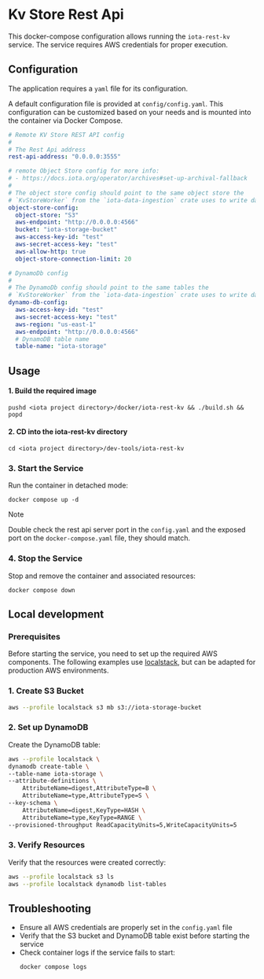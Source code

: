 # Kv Store Rest Api

This docker-compose configuration allows running the `iota-rest-kv` service. The service requires AWS credentials for proper execution.

## Configuration

The application requires a `yaml` file for its configuration.

A default configuration file is provided at `config/config.yaml`. This configuration can be customized based on your needs and is mounted into the container via Docker Compose.

```yaml
# Remote KV Store REST API config
#
# The Rest Api address
rest-api-address: "0.0.0.0:3555"

# remote Object Store config for more info:
# - https://docs.iota.org/operator/archives#set-up-archival-fallback
#
# The object store config should point to the same object store the
# `KvStoreWorker` from the `iota-data-ingestion` crate uses to write data
object-store-config:
  object-store: "S3"
  aws-endpoint: "http://0.0.0.0:4566"
  bucket: "iota-storage-bucket"
  aws-access-key-id: "test"
  aws-secret-access-key: "test"
  aws-allow-http: true
  object-store-connection-limit: 20

# DynamoDb config
#
# The DynamoDb config should point to the same tables the
# `KvStoreWorker` from the `iota-data-ingestion` crate uses to write data
dynamo-db-config:
  aws-access-key-id: "test"
  aws-secret-access-key: "test"
  aws-region: "us-east-1"
  aws-endpoint: "http://0.0.0.0:4566"
  # DynamoDB table name
  table-name: "iota-storage"
```

## Usage

#### 1. Build the required image

```shell
pushd <iota project directory>/docker/iota-rest-kv && ./build.sh && popd
```

#### 2. CD into the iota-rest-kv directory

```shell
cd <iota project directory>/dev-tools/iota-rest-kv
```

### 3. Start the Service

Run the container in detached mode:

```shell
docker compose up -d
```

> [!NOTE]
> Double check the rest api server port in the `config.yaml` and the exposed port on the `docker-compose.yaml` file, they should match.

### 4. Stop the Service

Stop and remove the container and associated resources:

```shell
docker compose down
```

## Local development

### Prerequisites

Before starting the service, you need to set up the required AWS components. The following examples use [localstack](https://github.com/localstack/localstack), but can be adapted for production AWS environments.

### 1. Create S3 Bucket

```bash
aws --profile localstack s3 mb s3://iota-storage-bucket
```

### 2. Set up DynamoDB

Create the DynamoDB table:

```bash
aws --profile localstack \
dynamodb create-table \
--table-name iota-storage \
--attribute-definitions \
    AttributeName=digest,AttributeType=B \
    AttributeName=type,AttributeType=S \
--key-schema \
    AttributeName=digest,KeyType=HASH \
    AttributeName=type,KeyType=RANGE \
--provisioned-throughput ReadCapacityUnits=5,WriteCapacityUnits=5
```

### 3. Verify Resources

Verify that the resources were created correctly:

```bash
aws --profile localstack s3 ls
aws --profile localstack dynamodb list-tables
```

## Troubleshooting

- Ensure all AWS credentials are properly set in the `config.yaml` file
- Verify that the S3 bucket and DynamoDB table exist before starting the service
- Check container logs if the service fails to start:
  ```bash
  docker compose logs
  ```
